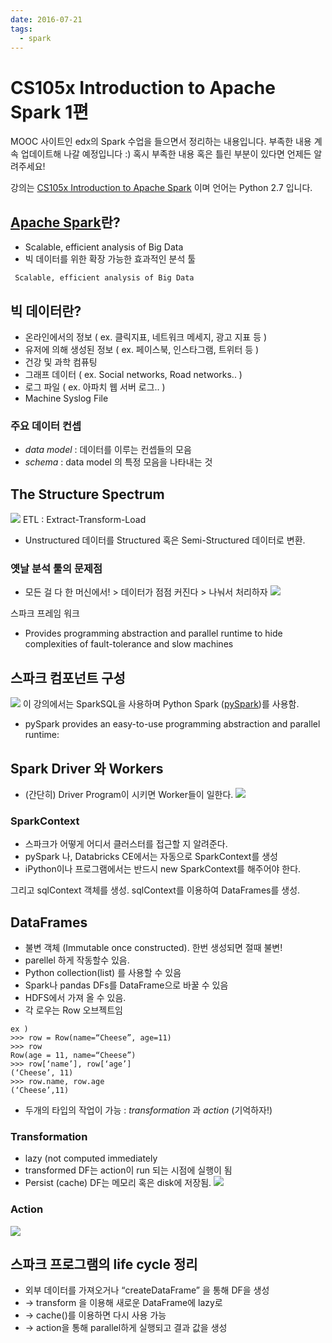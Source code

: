 ```yaml
---
date: 2016-07-21
tags: 
  - spark
---
```


# CS105x Introduction to Apache Spark 1편

MOOC 사이트인 edx의 Spark 수업을 들으면서 정리하는 내용입니다.
부족한 내용 계속 업데이트해 나갈 예정입니다 :) 혹시 부족한 내용 혹은 틀린 부분이 있다면 언제든 알려주세요!

강의는 [CS105x Introduction to Apache Spark](https://courses.edx.org/courses/course-v1:BerkeleyX+CS105x+1T2016/info)
이며 언어는 Python 2.7 입니다.



## [Apache Spark](http://spark.apache.org/)란?

- Scalable, efficient analysis of Big Data
- 빅 데이터를 위한 확장 가능한 효과적인 분석 툴

```
 Scalable, efficient analysis of Big Data
```

## 빅 데이터란?

- 온라인에서의 정보 ( ex. 클릭지표, 네트워크 메세지, 광고 지표 등 )
- 유저에 의해 생성된 정보 ( ex. 페이스북, 인스타그램, 트위터 등 )
- 건강 및 과학 컴퓨팅
- 그래프 데이터 ( ex. Social networks, Road networks.. )
- 로그 파일 ( ex. 아파치 웹 서버 로그.. )
- Machine Syslog File

### 주요 데이터 컨셉
- *data model* : 데이터를 이루는 컨셉들의 모음
- *schema* : data model 의 특정 모음을 나타내는 것

## The Structure Spectrum

![](@assets/20160721/spark-The-Structure-Spectrum.png)
ETL : Extract-Transform-Load
- Unstructured 데이터를 Structured 혹은 Semi-Structured 데이터로 변환.

### 옛날 분석 툴의 문제점
- 모든 걸 다 한 머신에서! > 데이터가 점점 커진다  > 나눠서 처리하자
![](@assets/20160721/spark-data-frame.png)

스파크 프레임 워크
- Provides programming abstraction and parallel runtime to hide complexities of fault-tolerance and slow machines

## 스파크 컴포넌트 구성

![](@assets/20160721/spark-component.png)
이 강의에서는 SparkSQL을 사용하며 Python Spark ([pySpark](http://spark.apache.org/docs/latest/api/python/))를 사용함.

- pySpark provides an easy-to-use programming abstraction and parallel runtime:

## Spark Driver 와 Workers
- (간단히) Driver Program이 시키면 Worker들이 일한다.
![](@assets/20160721/cluster-overview.png)

### SparkContext
- 스파크가 어떻게 어디서 클러스터를 접근할 지 알려준다.
- pySpark 나, Databricks CE에서는 자동으로 SparkContext를 생성
- iPython이나 프로그램에서는 반드시 new SparkContext를 해주어야 한다.

그리고 sqlContext 객체를 생성.
sqlContext를 이용하여 DataFrames를 생성.

## DataFrames
- 불변 객체 (Immutable once constructed). 한번 생성되면 절때 불변!
- parellel 하게 작동할수 있음.
- Python collection(list) 를 사용할 수 있음
- Spark나 pandas DFs를 DataFrame으로 바꿀 수 있음
- HDFS에서 가져 올 수 있음.
- 각 로우는 Row 오브젝트임

```
ex )
>>> row = Row(name=“Cheese”, age=11)
>>> row
Row(age = 11, name=“Cheese”)
>>> row[‘name’], row[‘age’]
(‘Cheese’, 11)
>>> row.name, row.age
(‘Cheese’,11)
```

- 두개의 타입의 작업이 가능 : *transformation* 과 *action* (기억하자!)

### Transformation
- lazy (not computed immediately
- transformed DF는 action이 run 되는 시점에 실행이 됨
- Persist (cache) DF는 메모리 혹은 disk에 저장됨.
![](@assets/20160721/spark-transformation.png)

### Action

![](@assets/20160721/spark-action.png)

## 스파크 프로그램의 life cycle 정리
- 외부 데이터를 가져오거나 “createDataFrame” 을 통해 DF을 생성
- -> transform 을 이용해 새로운 DataFrame에 lazy로
- -> cache()를 이용하면 다시 사용 가능
- -> action을 통해 parallel하게 실행되고 결과 값을 생성
